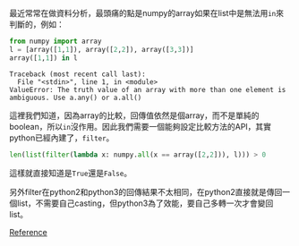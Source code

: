 最近常常在做資料分析，最頭痛的點是numpy的array如果在list中是無法用`in`來判斷的，例如：

```python
from numpy import array
l = [array([1,1]), array([2,2]), array([3,3])]
array([1,1]) in l
```

```
Traceback (most recent call last):
  File "<stdin>", line 1, in <module>
ValueError: The truth value of an array with more than one element is ambiguous. Use a.any() or a.all()
```

這裡我們知道，因為array的比較，回傳值依然是個array，而不是單純的boolean，所以`in`沒作用。因此我們需要一個能夠設定比較方法的API，其實python已經內建了，`filter`。

```python
len(list(filter(lambda x: numpy.all(x == array([2,2])), l))) > 0
```

這樣就直接知道是`True`還是`False`。

另外filter在python2和python3的回傳結果不太相同，在python2直接就是傳回一個list，不需要自己casting，但python3為了效能，要自己多轉一次才會變回list。

[Reference](https://medium.com/@happymishra66/lambda-map-and-filter-in-python-4935f248593)